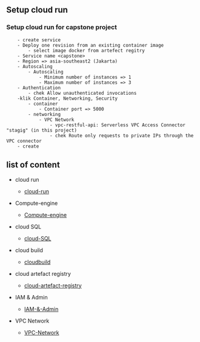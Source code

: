 ## Setup cloud run

### Setup cloud run for capstone project
```
    - create service
    - Deploy one revision from an existing container image
        - select image docker from artefect regitry
    - Service name <capstone>
    - Region => asia-southeast2 (Jakarta)
    - Autoscaling
        - Autoscaling
            - Minimum number of instances => 1
            - Maximum number of instances => 3
    - Authentication
        - chek Allow unauthenticated invocations
    -klik Container, Networking, Security
        - container
            - Container port => 5000
        - networking
            - VPC Network
                - vpc-restful-api: Serverless VPC Access Connector "stagig" (in this project)
                - chek Route only requests to private IPs through the VPC connector
    - create

```

## list of content

- cloud run
  - [cloud-run](https://github.com/sepol-sys/Setup-capstone-project-arahku/blob/main/cloud-run.md)

- Compute-engine
  - [Compute-engine](https://github.com/sepol-sys/Setup-capstone-project-arahku/blob/main/Compute-engine.md)

- cloud SQL 
  - [cloud-SQL](https://github.com/sepol-sys/Setup-capstone-project-arahku/blob/main/Cloud-SQL.md)

- cloud build 
  - [cloudbuild](https://github.com/sepol-sys/Setup-capstone-project-arahku/blob/main/cloud-build.md)

- cloud artefact registry
  - [cloud-artefact-registry](https://github.com/sepol-sys/Setup-capstone-project-arahku/blob/main/artefact-registry.md)

- IAM & Admin
  - [IAM-&-Admin](https://github.com/sepol-sys/Setup-capstone-project-arahku/blob/main/Aim%20&%20Admin.md)

- VPC Network
  - [VPC-Network](https://github.com/sepol-sys/Setup-capstone-project-arahku/blob/main/Vpc-network.md)
